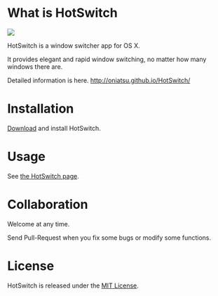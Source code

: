# What is HotSwitch

![](http://oniatsu.github.io/HotSwitch/images/top_image.png)

HotSwitch is a window switcher app for OS X.

It provides elegant and rapid window switching, no matter how many windows there are.

Detailed information is here. 
http://oniatsu.github.io/HotSwitch/

# Installation

[Download](http://oniatsu.github.io/HotSwitch/) and install HotSwitch.

# Usage

See [the HotSwitch page](http://oniatsu.github.io/HotSwitch/).

# Collaboration

Welcome at any time.

Send Pull-Request when you fix some bugs or modify some functions.

# License

HotSwitch is released under the [MIT License](http://opensource.org/licenses/MIT).

